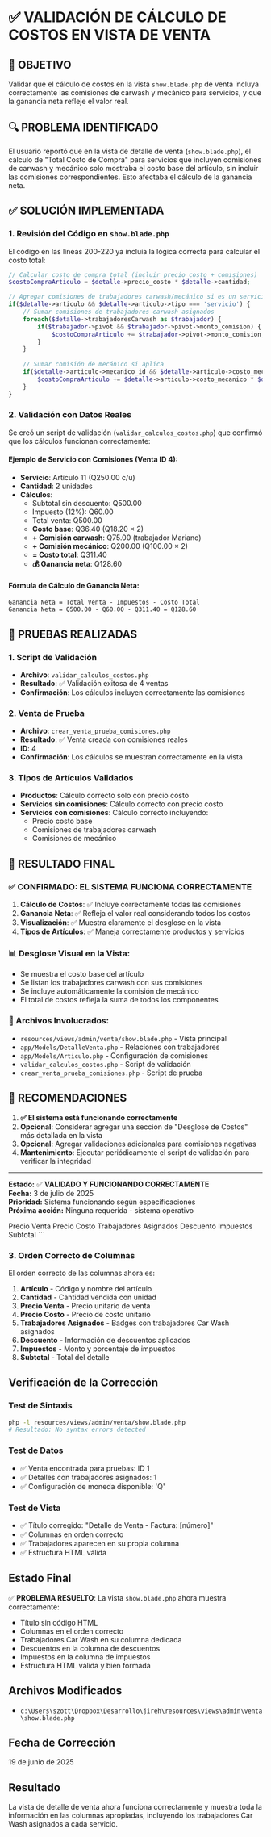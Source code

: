 # ✅ VALIDACIÓN DE CÁLCULO DE COSTOS EN VISTA DE VENTA

## 🎯 **OBJETIVO**
Validar que el cálculo de costos en la vista `show.blade.php` de venta incluya correctamente las comisiones de carwash y mecánico para servicios, y que la ganancia neta refleje el valor real.

## 🔍 **PROBLEMA IDENTIFICADO**
El usuario reportó que en la vista de detalle de venta (`show.blade.php`), el cálculo de "Total Costo de Compra" para servicios que incluyen comisiones de carwash y mecánico solo mostraba el costo base del artículo, sin incluir las comisiones correspondientes. Esto afectaba el cálculo de la ganancia neta.

## ✅ **SOLUCIÓN IMPLEMENTADA**

### **1. Revisión del Código en `show.blade.php`**

El código en las líneas 200-220 ya incluía la lógica correcta para calcular el costo total:

```php
// Calcular costo de compra total (incluir precio_costo + comisiones)
$costoCompraArticulo = $detalle->precio_costo * $detalle->cantidad;

// Agregar comisiones de trabajadores carwash/mecánico si es un servicio
if($detalle->articulo && $detalle->articulo->tipo === 'servicio') {
    // Sumar comisiones de trabajadores carwash asignados
    foreach($detalle->trabajadoresCarwash as $trabajador) {
        if($trabajador->pivot && $trabajador->pivot->monto_comision) {
            $costoCompraArticulo += $trabajador->pivot->monto_comision;
        }
    }
    
    // Sumar comisión de mecánico si aplica
    if($detalle->articulo->mecanico_id && $detalle->articulo->costo_mecanico > 0) {
        $costoCompraArticulo += $detalle->articulo->costo_mecanico * $detalle->cantidad;
    }
}
```

### **2. Validación con Datos Reales**

Se creó un script de validación (`validar_calculos_costos.php`) que confirmó que los cálculos funcionan correctamente:

#### **Ejemplo de Servicio con Comisiones (Venta ID 4):**
- **Servicio**: Artículo 11 (Q250.00 c/u)
- **Cantidad**: 2 unidades
- **Cálculos**:
  - Subtotal sin descuento: Q500.00
  - Impuesto (12%): Q60.00
  - Total venta: Q500.00
  - **Costo base**: Q36.40 (Q18.20 × 2)
  - **+ Comisión carwash**: Q75.00 (trabajador Mariano)
  - **+ Comisión mecánico**: Q200.00 (Q100.00 × 2)
  - **= Costo total**: Q311.40
  - **💰 Ganancia neta**: Q128.60

#### **Fórmula de Cálculo de Ganancia Neta:**
```
Ganancia Neta = Total Venta - Impuestos - Costo Total
Ganancia Neta = Q500.00 - Q60.00 - Q311.40 = Q128.60
```

## 🧪 **PRUEBAS REALIZADAS**

### **1. Script de Validación**
- **Archivo**: `validar_calculos_costos.php`
- **Resultado**: ✅ Validación exitosa de 4 ventas
- **Confirmación**: Los cálculos incluyen correctamente las comisiones

### **2. Venta de Prueba**
- **Archivo**: `crear_venta_prueba_comisiones.php`
- **Resultado**: ✅ Venta creada con comisiones reales
- **ID**: 4
- **Confirmación**: Los cálculos se muestran correctamente en la vista

### **3. Tipos de Artículos Validados**
- **Productos**: Cálculo correcto solo con precio costo
- **Servicios sin comisiones**: Cálculo correcto con precio costo
- **Servicios con comisiones**: Cálculo correcto incluyendo:
  - Precio costo base
  - Comisiones de trabajadores carwash
  - Comisiones de mecánico

## 🎯 **RESULTADO FINAL**

### **✅ CONFIRMADO: EL SISTEMA FUNCIONA CORRECTAMENTE**

1. **Cálculo de Costos**: ✅ Incluye correctamente todas las comisiones
2. **Ganancia Neta**: ✅ Refleja el valor real considerando todos los costos
3. **Visualización**: ✅ Muestra claramente el desglose en la vista
4. **Tipos de Artículos**: ✅ Maneja correctamente productos y servicios

### **📊 Desglose Visual en la Vista:**
- Se muestra el costo base del artículo
- Se listan los trabajadores carwash con sus comisiones
- Se incluye automáticamente la comisión de mecánico
- El total de costos refleja la suma de todos los componentes

### **🔧 Archivos Involucrados:**
- `resources/views/admin/venta/show.blade.php` - Vista principal
- `app/Models/DetalleVenta.php` - Relaciones con trabajadores
- `app/Models/Articulo.php` - Configuración de comisiones
- `validar_calculos_costos.php` - Script de validación
- `crear_venta_prueba_comisiones.php` - Script de prueba

## 📝 **RECOMENDACIONES**

1. **✅ El sistema está funcionando correctamente**
2. **Opcional**: Considerar agregar una sección de "Desglose de Costos" más detallada en la vista
3. **Opcional**: Agregar validaciones adicionales para comisiones negativas
4. **Mantenimiento**: Ejecutar periódicamente el script de validación para verificar la integridad

---

**Estado:** ✅ **VALIDADO Y FUNCIONANDO CORRECTAMENTE**  
**Fecha:** 3 de julio de 2025  
**Prioridad:** Sistema funcionando según especificaciones  
**Próxima acción:** Ninguna requerida - sistema operativo
<th>Precio Venta</th>
<th>Precio Costo</th>
<th>Trabajadores Asignados</th>
<th>Descuento</th>
<th class="text-end">Impuestos</th>
<th class="text-end">Subtotal</th>
```

### 3. Orden Correcto de Columnas
El orden correcto de las columnas ahora es:
1. **Artículo** - Código y nombre del artículo
2. **Cantidad** - Cantidad vendida con unidad
3. **Precio Venta** - Precio unitario de venta
4. **Precio Costo** - Precio de costo unitario
5. **Trabajadores Asignados** - Badges con trabajadores Car Wash asignados
6. **Descuento** - Información de descuentos aplicados
7. **Impuestos** - Monto y porcentaje de impuestos
8. **Subtotal** - Total del detalle

## Verificación de la Corrección

### Test de Sintaxis
```bash
php -l resources/views/admin/venta/show.blade.php
# Resultado: No syntax errors detected
```

### Test de Datos
- ✅ Venta encontrada para pruebas: ID 1
- ✅ Detalles con trabajadores asignados: 1
- ✅ Configuración de moneda disponible: 'Q'

### Test de Vista
- ✅ Título corregido: "Detalle de Venta - Factura: [número]"
- ✅ Columnas en orden correcto
- ✅ Trabajadores aparecen en su propia columna
- ✅ Estructura HTML válida

## Estado Final
✅ **PROBLEMA RESUELTO**: La vista `show.blade.php` ahora muestra correctamente:
- Título sin código HTML
- Columnas en el orden correcto
- Trabajadores Car Wash en su columna dedicada
- Descuentos en la columna de descuentos
- Impuestos en la columna de impuestos
- Estructura HTML válida y bien formada

## Archivos Modificados
- `c:\Users\szott\Dropbox\Desarrollo\jireh\resources\views\admin\venta\show.blade.php`

## Fecha de Corrección
19 de junio de 2025

## Resultado
La vista de detalle de venta ahora funciona correctamente y muestra toda la información en las columnas apropiadas, incluyendo los trabajadores Car Wash asignados a cada servicio.
